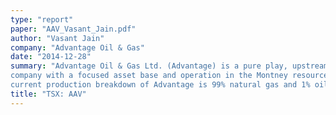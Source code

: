 ```yaml
---
type: "report"
paper: "AAV_Vasant_Jain.pdf"
author: "Vasant Jain"
company: "Advantage Oil & Gas"
date: "2014-12-28"
summary: "Advantage Oil & Gas Ltd. (Advantage) is a pure play, upstream oil and gas exploration and production
company with a focused asset base and operation in the Montney resource play at Glacier, Alberta. The
current production breakdown of Advantage is 99% natural gas and 1% oil and NGLs."
title: "TSX: AAV"
---
```

